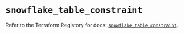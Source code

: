 # `snowflake_table_constraint`

Refer to the Terraform Registory for docs: [`snowflake_table_constraint`](https://registry.terraform.io/providers/snowflake-labs/snowflake/0.66.2/docs/resources/table_constraint).
